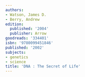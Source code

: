 ```yaml
---
authors:
- Watson, James D.
- Berry, Andrew
edition:
  published: '2004'
  publisher: Arrow
goodreads: '334401'
isbn: '9780099451846'
published: '2002'
subjects:
- genetics
- science
title: 'DNA : The Secret of Life'
---
```


